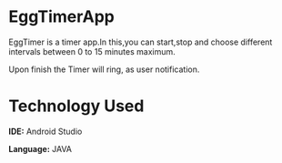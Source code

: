 # EggTimerApp

EggTimer is a timer app.In this,you can start,stop and choose different intervals between 0 to 15 minutes maximum.

Upon finish the Timer will ring, as user notification.

# Technology Used
**IDE:** Android Studio

**Language:** JAVA

   
